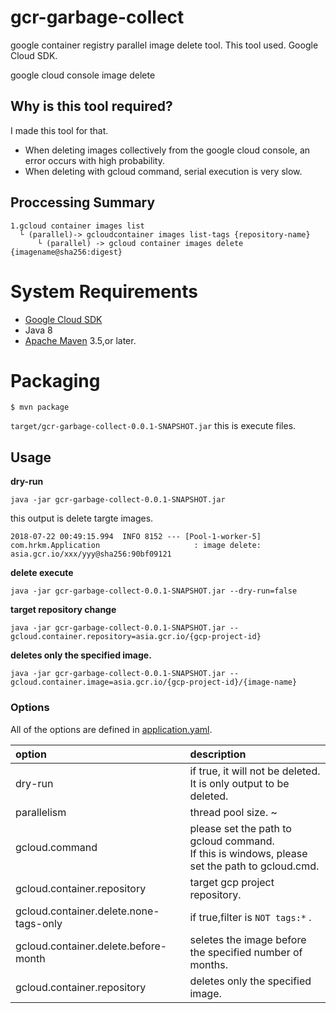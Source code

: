 # gcr-garbage-collect

google container registry parallel image delete tool.
This tool used. Google Cloud SDK.

google cloud console image delete

## Why is this tool required?

I made this tool for that.

-  When deleting images collectively from the google cloud console, an error occurs with high probability.
-  When deleting with gcloud command, serial execution is very slow.

## Proccessing Summary

```
1.gcloud container images list
  └ (parallel)-> gcloudcontainer images list-tags {repository-name}
      └ (parallel) -> gcloud container images delete {imagename@sha256:digest}
```


# System Requirements

 - [Google Cloud SDK](https://cloud.google.com/sdk/)
 - Java 8
 - [Apache Maven](https://maven.apache.org/) 3.5,or later.

# Packaging

```
$ mvn package
```

`target/gcr-garbage-collect-0.0.1-SNAPSHOT.jar` this is execute files.


## Usage


**dry-run**

```
java -jar gcr-garbage-collect-0.0.1-SNAPSHOT.jar
```

this output is delete targte images.

```
2018-07-22 00:49:15.994  INFO 8152 --- [Pool-1-worker-5] com.hrkm.Application                     : image delete: asia.gcr.io/xxx/yyy@sha256:90bf09121
```

**delete execute**

```
java -jar gcr-garbage-collect-0.0.1-SNAPSHOT.jar --dry-run=false
```

**target repository change**

```
java -jar gcr-garbage-collect-0.0.1-SNAPSHOT.jar --gcloud.container.repository=asia.gcr.io/{gcp-project-id}
```


**deletes only the specified image.**

```
java -jar gcr-garbage-collect-0.0.1-SNAPSHOT.jar --gcloud.container.image=asia.gcr.io/{gcp-project-id}/{image-name}
```


### Options

All of the options are defined in [application.yaml](src/main/resource/application.yaml).

|option |description|
|:------|:----------|
|dry-run                                |if true, it will not be deleted. It is only output to be deleted.|
|parallelism                            |thread pool size. ~ 
|gcloud.command                         |please set the path to gcloud command.<br>If this is windows, please set the path to gcloud.cmd.|
|gcloud.container.repository            |target gcp project repository.|
|gcloud.container.delete.none-tags-only |if true,filter is `NOT tags:*` . |
|gcloud.container.delete.before-month   |seletes the image before the specified number of months.|
|gcloud.container.repository            |deletes only the specified image.|




